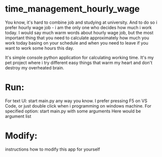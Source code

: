 # time_management_hourly_wage
You know, it's hard to combine job and studying at university. And to do so i prefer hourly wage job - i am the only one who decides how much i work today.
I would say much warm words about hourly wage job, but the most important thing that you need to calculate approximately how much you work today basing on your schedule and when you need to leave if you want to work some hours this day.

It's simple console python application for calculating working time. 
It's my pet project where i try different easy things that warm my heart and don't destroy my overheated brain.

# Run: 
For text UI: start main.py any way you know. I prefer pressing F5 on VS Code, or just double click when i programming on windows machine.
For specified option: start main.py with some arguments
Here would be argument list

# Modify:
instructions how to modify this app for yourself